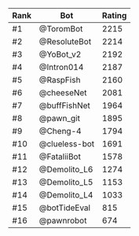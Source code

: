 Rank|Bot|Rating
---|---|---
#1|@ToromBot|2215
#2|@ResoluteBot|2214
#3|@YoBot_v2|2192
#4|@Intron014|2187
#5|@RaspFish|2160
#6|@cheeseNet|2081
#7|@buffFishNet|1964
#8|@pawn_git|1895
#9|@Cheng-4|1794
#10|@clueless-bot|1691
#11|@FataliiBot|1578
#12|@Demolito_L6|1274
#13|@Demolito_L5|1153
#14|@Demolito_L4|1033
#15|@botTideEval|815
#16|@pawnrobot|674
